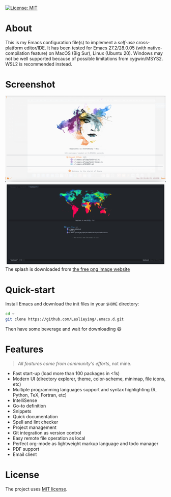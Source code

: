 [![License: MIT](https://img.shields.io/badge/License-MIT-yellow.svg)](https://opensource.org/licenses/MIT)

# About
 This is my Emacs configuration file(s) to implement a *self-use* cross-platform editor/IDE. It has been tested for Emacs 27.2/28.0.05 (with native-compilation feature) on MacOS (Big Sur), Linux (Ubuntu 20). Windows may not be well supported because of possible limitations from cygwin/MSYS2. WSL2 is recommended instead.

# Screenshot
![](screenshot-light.png)
![](screenshot-dark.png)
The splash is downloaded from [the free png image website](https://www.freepngimg.com)

# Quick-start

Install Emacs and download the init files in your `$HOME` directory:
```bash
cd ~
git clone https://github.com/Leslieying/.emacs.d.git
```
Then have some beverage and wait for downloading :smile:

# Features

> *All features come from community's efforts*, not mine.

- Fast start-up (load more than 100 packages in <1s)
- Modern UI (directory explorer, theme, color-scheme, minimap, file icons, etc)
- Multiple programming languages support and syntax highlighting (R, Python, TeX, Fortran, etc)
- IntelliSense
- Go-to definition
- Snippets
- Quick documentation
- Spell and lint checker
- Project management
- Git integration as version control
- Easy remote file operation as local
- Perfect org-mode as lightweight markup language and todo manager
- PDF support
- Email client

# License
The project uses [MIT license](LICENSE).
